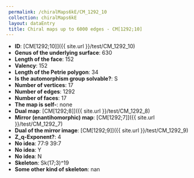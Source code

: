 ```yaml
--- 
 permalink: /chiralMaps6kE/CM_1292_10 
 collection: chiralMaps6kE
 layout: dataEntry
 title: Chiral maps up to 6000 edges - CM[1292;10]
---
```


- **ID**: [CM[1292;10]]({{ site.url }}/test/CM_1292_10)
- **Genus of the underlying surface**: 630
- **Length of the face**: 152
- **Valency**: 152
- **Length of the Petrie polygon**: 34
- **Is the automorphism group solvable?**: S
- **Number of vertices**: 17
- **Number of edges**: 1292
- **Number of faces**: 17
- **The map is self-**: none
- **Dual map**: [CM[1292;8]]({{ site.url }}/test/CM_1292_8)
- **Mirror (enantihomorphic) map**: [CM[1292;7]]({{ site.url }}/test/CM_1292_7)
- **Dual of the mirror image**: [CM[1292;9]]({{ site.url }}/test/CM_1292_9)
- **Z_q-Exponent?**: 4
- **No idea**:  77:9 39:7
- **No idea**: Y
- **No idea**: N
- **Skeleton**: Sk(17;3)^19
- **Some other kind of skeleton**: nan
